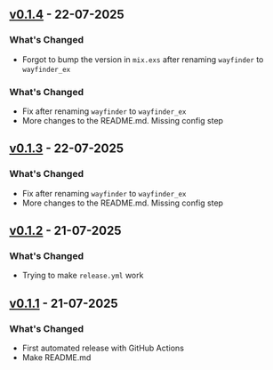 ## [v0.1.4](https://github.com/andresgutgon/wayfinder_ex/compare/v0.1.3...v0.1.4) - 22-07-2025

### What's Changed

- Forgot to bump the version in `mix.exs` after renaming `wayfinder` to `wayfinder_ex`

### What's Changed

- Fix after renaming `wayfinder` to `wayfinder_ex`
- More changes to the README.md. Missing config step

## [v0.1.3](https://github.com/andresgutgon/wayfinder_ex/compare/v0.1.2...v0.1.3) - 22-07-2025

### What's Changed

- Fix after renaming `wayfinder` to `wayfinder_ex`
- More changes to the README.md. Missing config step

## [v0.1.2](https://github.com/andresgutgon/wayfinder_ex/compare/v0.1.1...v0.1.2) - 21-07-2025

### What's Changed

- Trying to make `release.yml` work

## [v0.1.1](https://github.com/andresgutgon/wayfinder_ex/compare/v0.1.0...v0.1.1) - 21-07-2025

### What's Changed

- First automated release with GitHub Actions
- Make README.md
